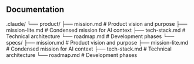 ## Documentation
  .claude/
  └── product/
      ├── mission.md          # Product vision and purpose
      ├── mission-lite.md     # Condensed mission for AI context
      ├── tech-stack.md       # Technical architecture
      └── roadmap.md          # Development phases
  └── specs/
      ├── mission.md          # Product vision and purpose
      ├── mission-lite.md     # Condensed mission for AI context
      ├── tech-stack.md       # Technical architecture
      └── roadmap.md          # Development phases